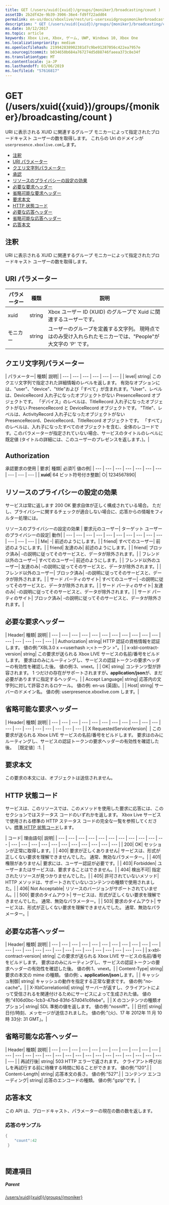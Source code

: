 ```yaml
---
title: GET (/users/xuid({xuid})/groups/{moniker}/broadcasting/count )
assetID: 2b2df42e-9b39-3906-36e4-fd9ff22add04
permalink: en-us/docs/xboxlive/rest/uri-usersxuidgroupsmonikerbroadcastingcountget.html
description: " GET (/users/xuid({xuid})/groups/{moniker}/broadcasting/count )"
ms.date: 10/12/2017
ms.topic: article
keywords: Xbox Live, Xbox, ゲーム, UWP, Windows 10, Xbox One
ms.localizationpriority: medium
ms.openlocfilehash: 219942838902381d7c9be91287056c422ea7957e
ms.sourcegitcommit: b034650b684a767274d5d88746faeea373c8e34f
ms.translationtype: MT
ms.contentlocale: ja-JP
ms.lasthandoff: 03/06/2019
ms.locfileid: "57616817"
---
```

# <a name="get-usersxuidxuidgroupsmonikerbroadcastingcount-"></a>GET (/users/xuid({xuid})/groups/{moniker}/broadcasting/count )
URI に表示される XUID に関連するグループ モニカーによって指定されたブロードキャスト ユーザーの数を取得します。 これらの Uri のドメインが`userpresence.xboxlive.com`します。
 
  * [注釈](#ID4EV)
  * [URI パラメーター](#ID4E5)
  * [クエリ文字列パラメーター](#ID4EJB)
  * [承認](#ID4EKC)
  * [リソースのプライバシーの設定の効果](#ID4EQD)
  * [必要な要求ヘッダー](#ID4EEH)
  * [省略可能な要求ヘッダー](#ID4EMBAC)
  * [要求本文](#ID4EMCAC)
  * [HTTP 状態コード](#ID4EXCAC)
  * [必要な応答ヘッダー](#ID4E3GAC)
  * [省略可能な応答ヘッダー](#ID4EMJAC)
  * [応答本文](#ID4E5KAC)
 
<a id="ID4EV"></a>

 
## <a name="remarks"></a>注釈
 
URI に表示される XUID に関連するグループ モニカーによって指定されたブロードキャスト ユーザーの数を取得します。
  
<a id="ID4E5"></a>

 
## <a name="uri-parameters"></a>URI パラメーター
 
| パラメーター| 種類| 説明| 
| --- | --- | --- | 
| xuid| string| Xbox ユーザー ID (XUID) のグループで Xuid に関連するユーザーです。| 
| モニカー| string| ユーザーのグループを定義する文字列。 現時点ではのみ受け入れられたモニカーでは、"People"が大文字の 'P' です。| 
  
<a id="ID4EJB"></a>

 
## <a name="query-string-parameters"></a>クエリ文字列パラメーター
 
| パラメーター| 種類| 説明| 
| --- | --- | --- | --- | --- | --- | 
| level| string| このクエリ文字列で指定された詳細情報のレベルを返します。 有効なオプションには、"user"、"device"、"title"および「すべて」が含まれます。"User"、レベルは、DeviceRecord 入れ子になったオブジェクトがない PresenceRecord オブジェクトです。 「デバイス」のレベルは、TitleRecord 入れ子になったオブジェクトがない PresenceRecord と DeviceRecord オブジェクトです。 "Title"、レベルは、ActivityRecord 入れ子になったオブジェクトがない PresenceRecord、DeviceRecord、TitleRecord オブジェクトです。 「すべて」のレベルは、入れ子になったすべてのオブジェクトを含む、全体のレコードです。このパラメーターが指定されていない場合、サービスのタイトルのレベルに既定値 (タイトルの詳細には、このユーザーのプレゼンスを返します、)。| 
  
<a id="ID4EKC"></a>

 
## <a name="authorization"></a>Authorization
 
承認要求の使用 | 要求| 種類| 必須?| 値の例| 
| --- | --- | --- | --- | --- | --- | --- | --- | --- | --- | 
| <b>xuid</b>| 64 ビット符号付き整数| ○| 1234567890| 
  
<a id="ID4EQD"></a>

 
## <a name="effect-of-privacy-settings-on-resource"></a>リソースのプライバシーの設定の効果
 
サービスは常に返します 200 OK 要求自体が正しく構成されている場合。 ただし、プライバシーに関するチェックが適合しない場合に、応答からの情報をフィルター処理には。
 
リソースのプライバシーの設定の効果 | 要求元のユーザー| ターゲット ユーザーのプライバシーの設定| 動作| 
| --- | --- | --- | --- | --- | --- | --- | --- | --- | --- | --- | --- | --- | 
| Me| -| 前述のようにします。| 
| friend| すべてのユーザー| 前述のようにします。| 
| friend| 友達のみ| 前述のようにします。| 
| friend| ブロック済み| -の説明に従ってそのサービスと、データが除外されます。| 
| フレンド以外のユーザー| すべてのユーザー| 前述のようにします。| 
| フレンド以外のユーザー| 友達のみ| -の説明に従ってそのサービスと、データが除外されます。| 
| フレンド以外のユーザー| ブロック済み| -の説明に従ってそのサービスと、データが除外されます。| 
| サード パーティのサイト| すべてのユーザー| -の説明に従ってそのサービスと、データが除外されます。| 
| サード パーティのサイト| 友達のみ| -の説明に従ってそのサービスと、データが除外されます。| 
| サード パーティのサイト| ブロック済み| -の説明に従ってそのサービスと、データが除外されます。| 
  
<a id="ID4EEH"></a>

 
## <a name="required-request-headers"></a>必要な要求ヘッダー
 
| Header| 種類| 説明| 
| --- | --- | --- | --- | --- | --- | --- | --- | --- | --- | --- | --- | --- | --- | --- | --- | 
| Authorization| string| HTTP 認証の資格情報を認証します。 値の例:"XBL3.0 x =&lt;userhash >;&lt;トークン >"。| 
| x-xbl-contract-version| string| この要求が送られる Xbox LIVE サービスの名前/番号をビルドします。 要求はのみにルーティングし、サービスの認証トークンの要求ヘッダーの有効性を確認した後。 値の例:3、vnext。| 
| OK| string| コンテンツ型が許容されます。 1 つだけの存在がサポートされますが<b>、application/json</b>が、まだ必要がありますに指定するヘッダー。| 
| Accept Language| string| 応答内の文字列に対して許容されるロケール。 値の例: en-us (英語)。| 
| Host| string| サーバーのドメイン名。 値の例: userpresence.xboxlive.com します。| 
  
<a id="ID4EMBAC"></a>

 
## <a name="optional-request-headers"></a>省略可能な要求ヘッダー
 
| Header| 種類| 説明| 
| --- | --- | --- | --- | --- | --- | --- | --- | --- | --- | --- | --- | --- | --- | --- | --- | --- | --- | --- | 
| X RequestedServiceVersion|  | この要求が送られる Xbox LIVE サービスの名前/番号をビルドします。 要求はのみにルーティングし、サービスの認証トークンの要求ヘッダーの有効性を確認した後。 ［既定値］:1. | 
  
<a id="ID4EMCAC"></a>

 
## <a name="request-body"></a>要求本文
 
この要求の本文には、オブジェクトは送信されません。
  
<a id="ID4EXCAC"></a>

 
## <a name="http-status-codes"></a>HTTP 状態コード
 
サービスは、このリソースでは、このメソッドを使用した要求に応答には、このセクションではステータス コードのいずれかを返します。 Xbox Live サービスで使用される標準の HTTP ステータス コードの完全な一覧を参照してください。[標準 HTTP 状態コード](../../additional/httpstatuscodes.md)します。
 
| コード| 理由語句| 説明| 
| --- | --- | --- | --- | --- | --- | --- | --- | --- | --- | --- | --- | --- | --- | --- | --- | --- | --- | --- | --- | --- | --- | 
| 200| OK| セッションが正常に取得します。| 
| 400| 要求が正しくありません| サービスは、形式が正しくない要求を理解できませんでした。 通常、無効なパラメーター。| 
| 401| 権限がありません| 要求には、ユーザー認証が必要です。| 
| 403| Forbidden| ユーザーまたはサービスは、要求することはできません。| 
| 404| 検出不可| 指定されたリソースが見つかりませんでした。| 
| 405| 許可されていないメソッド| HTTP メソッドは、サポートされていないコンテンツの種類で使用されました。| 
| 406| Not Acceptable| リソースのバージョンがサポートされていません。| 
| 500| 要求のタイムアウト| サービスは、形式が正しくない要求を理解できませんでした。 通常、無効なパラメーター。| 
| 503| 要求のタイムアウト| サービスは、形式が正しくない要求を理解できませんでした。 通常、無効なパラメーター。| 
  
<a id="ID4E3GAC"></a>

 
## <a name="required-response-headers"></a>必要な応答ヘッダー
 
| Header| 種類| 説明| 
| --- | --- | --- | --- | --- | --- | --- | --- | --- | --- | --- | --- | --- | --- | --- | --- | --- | --- | --- | --- | --- | --- | --- | --- | --- | 
| x-xbl-contract-version| string| この要求が送られる Xbox LIVE サービスの名前/番号をビルドします。 要求はのみにルーティングし、サービスの認証トークンの要求ヘッダーの有効性を確認した後。 値の例:1、vnext。| 
| Content-Type| string| 要求の本文の mime の種類。 値の例: <b>、application/json</b>します。| 
| キャッシュ制御| string| キャッシュの動作を指定する正常な要求です。 値の例:"no-cache"。| 
| X-XblCorrelationId| string| サーバーが返すし、クライアントによって受信されるを関連付けるためにサービスによって生成された値。 値の例:"4106d0bc-1cb3-47bd-83fd-57d041c6febe"。| 
| X のコンテンツの種類オプション| string| SDL 準拠の値を返します。 値の例:"nosniff"。| 
| 日付| string| 日付/時刻、メッセージが送信されました。 値の例:"(火)、17 年 2012年 11 月 10時 33分: 31 GMT」。| 
  
<a id="ID4EMJAC"></a>

 
## <a name="optional-response-headers"></a>省略可能な応答ヘッダー
 
| Header| 種類| 説明| 
| --- | --- | --- | --- | --- | --- | --- | --- | --- | --- | --- | --- | --- | --- | --- | --- | --- | --- | --- | --- | --- | --- | --- | --- | --- | --- | --- | --- | 
| 再試行後| string| 503 HTTP エラーで返されます。 クライアント呼び出しを再試行する前に待機する時間に知ることができます。 値の例:"120".| 
| Content-Length| string| 応答本文の長さ。 値の例:"527".| 
| コンテンツ エンコーディング| string| 応答のエンコードの種類。 値の例:"gzip"です。| 
  
<a id="ID4E5KAC"></a>

 
## <a name="response-body"></a>応答本文
 
この API は、ブロードキャスト、パラメーターの現在の数の数を返します。
 
<a id="ID4EGLAC"></a>

 
### <a name="sample-response"></a>応答のサンプル
 

```cpp
{
    "count":42
 }

         
```

   
<a id="ID4EQLAC"></a>

 
## <a name="see-also"></a>関連項目
 
<a id="ID4ESLAC"></a>

 
##### <a name="parent"></a>Parent 

[/users/xuid({xuid})/groups/{moniker}](uri-usersxuidgroupsmoniker.md)

   
